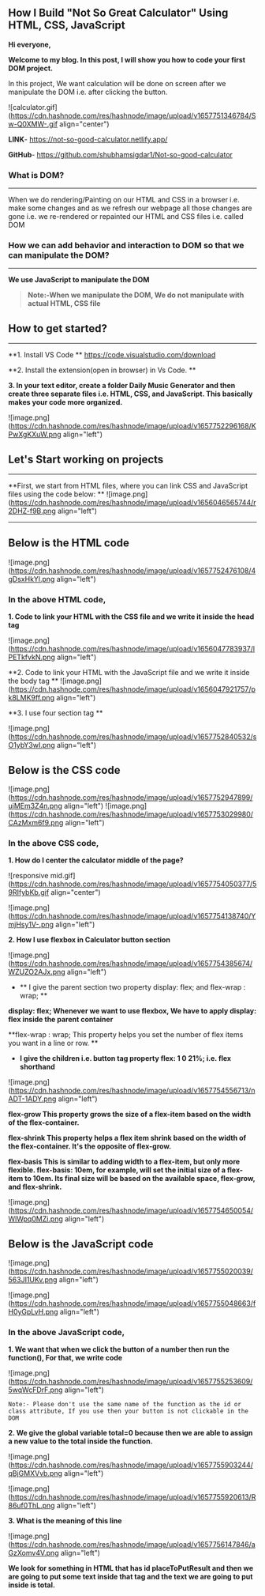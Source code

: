 ## How I Build "Not So Great Calculator" Using HTML, CSS, JavaScript

**Hi everyone,**

**Welcome to my blog. In this post, I will show you how to code your first DOM project.**

In this project, We want calculation will be done on screen after we manipulate the DOM i.e. after clicking the button.

![calculator.gif](https://cdn.hashnode.com/res/hashnode/image/upload/v1657751346784/Sw-Q0XMW-.gif align="center")

**LINK**- https://not-so-good-calculator.netlify.app/

**GitHub**- https://github.com/shubhamsigdar1/Not-so-good-calculator

### What is DOM?
****
When we do rendering/Painting on our HTML and CSS in a browser i.e. make some changes and as we refresh our webpage all those changes are gone i.e. we re-rendered or repainted our HTML and CSS files i.e. called DOM

### How we can add behavior and interaction to DOM so that we can manipulate the DOM?
****
**We use JavaScript to manipulate the DOM**

> **Note:-When we manipulate the DOM, We do not manipulate with actual HTML, CSS file**

## How to get started?
****

**1. Install VS Code
**
https://code.visualstudio.com/download

**2. Install the extension(open in browser) in Vs Code.
**

**3. In your text editor, create a folder Daily Music Generator and then create three separate files i.e. HTML, CSS, and JavaScript. This basically makes your code more organized.**

![image.png](https://cdn.hashnode.com/res/hashnode/image/upload/v1657752296168/KPwXgKXuW.png align="left")

## Let's Start working on projects
****
**First, we start from HTML files, where you can link CSS and JavaScript files using the code below:
**
![image.png](https://cdn.hashnode.com/res/hashnode/image/upload/v1656046565744/r2DHZ-f9B.png align="left")

****

## Below is the HTML code

![image.png](https://cdn.hashnode.com/res/hashnode/image/upload/v1657752476108/4gDsxHkYl.png align="left")

### In the above HTML code, 
**1. Code to link your HTML with the CSS file and we write it inside the head tag**

![image.png](https://cdn.hashnode.com/res/hashnode/image/upload/v1656047783937/lPETkfvkN.png align="left")

**2. Code to link your HTML with the JavaScript file and we write it inside the body tag
**
![image.png](https://cdn.hashnode.com/res/hashnode/image/upload/v1656047921757/pk8LMK9ff.png align="left")

**3. I use four section tag **

![image.png](https://cdn.hashnode.com/res/hashnode/image/upload/v1657752840532/sO1ybY3wI.png align="left")

## Below is the CSS code

![image.png](https://cdn.hashnode.com/res/hashnode/image/upload/v1657752947899/ujMEm3Z4n.png align="left")
![image.png](https://cdn.hashnode.com/res/hashnode/image/upload/v1657753029980/CAzMxm6f9.png align="left")

### In the above CSS code,

**1. How do I center the calculator middle of the page?**

![responsive mid.gif](https://cdn.hashnode.com/res/hashnode/image/upload/v1657754050377/59RIfybKb.gif align="center")

![image.png](https://cdn.hashnode.com/res/hashnode/image/upload/v1657754138740/YmjHsy1V-.png align="left")

**2. How I use flexbox in Calculator button section**
  
![image.png](https://cdn.hashnode.com/res/hashnode/image/upload/v1657754385674/WZUZO2AJx.png align="left")

- ** I give the parent section two property display: flex; and flex-wrap : wrap; 
**

**display: flex;
Whenever we want to use flexbox, We have to apply display: flex inside the parent container**

**flex-wrap : wrap;
This property helps you set the number of flex items you want in a line or row.
**

-  **I give the children i.e. button tag property flex: 1 0 21%; i.e. flex shorthand**

![image.png](https://cdn.hashnode.com/res/hashnode/image/upload/v1657754556713/nADT-1ADY.png align="left")

**flex-grow
This property grows the size of a flex-item based on the width of the flex-container.**

**flex-shrink
This property helps a flex item shrink based on the width of the flex-container. It's the opposite of flex-grow.**

**flex-basis
This is similar to adding width to a flex-item, but only more flexible. flex-basis: 10em, for example, will set the initial size of a flex-item to 10em. Its final size will be based on the available space, flex-grow, and flex-shrink.**

![image.png](https://cdn.hashnode.com/res/hashnode/image/upload/v1657754650054/WlWpq0MZi.png align="left")

## Below is the JavaScript code

![image.png](https://cdn.hashnode.com/res/hashnode/image/upload/v1657755020039/563JI1UKv.png align="left")

![image.png](https://cdn.hashnode.com/res/hashnode/image/upload/v1657755048663/fH0yGpLvH.png align="left")

### In the above JavaScript code,

**1. We want that  when we click the button of a number then run the function(), For that, we write code**

![image.png](https://cdn.hashnode.com/res/hashnode/image/upload/v1657755253609/5wqWcFDrF.png align="left")
```
Note:- Please don't use the same name of the function as the id or class attribute, If you use then your button is not clickable in the DOM
```

**2. We give the global variable total=0 because then we are able to assign a new value to the total inside the function.**

![image.png](https://cdn.hashnode.com/res/hashnode/image/upload/v1657755903244/qBjGMXVvb.png align="left")

![image.png](https://cdn.hashnode.com/res/hashnode/image/upload/v1657755920613/R86uf0ThL.png align="left")

**3. What is the meaning of this line**

![image.png](https://cdn.hashnode.com/res/hashnode/image/upload/v1657756147846/aGzXomv4V.png align="left")

**We look for something in HTML that has id placeToPutResult and then we are going to put some text inside that tag and the text we are going to put inside is total.**